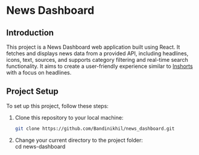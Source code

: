 # News Dashboard

## Introduction

This project is a News Dashboard web application built using React. It fetches and displays news data from a provided API, including headlines, icons, text, sources, and supports category filtering and real-time search functionality. It aims to create a user-friendly experience similar to [Inshorts](https://www.inshorts.com/en/read) with a focus on headlines.


## Project Setup

To set up this project, follow these steps:

1. Clone this repository to your local machine:
   ```bash
   git clone https://github.com/Bandinikhil/news_dashboard.git

2. Change your current directory to the project folder:   
   cd news-dashboard
